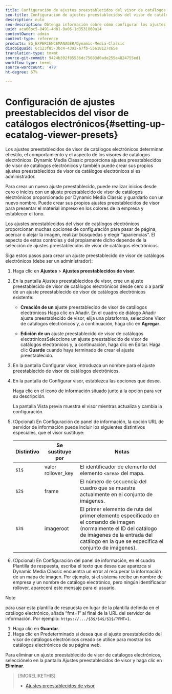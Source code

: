 ```yaml
---
title: Configuración de ajustes preestablecidos del visor de catálogos electrónicos
seo-title: Configuración de ajustes preestablecidos del visor de catálogos electrónicos
description: nulo
seo-description: Obtenga información sobre cómo configurar los ajustes preestablecidos de visor de catálogos electrónicos.
uuid: aca66bc5-8491-4d81-9a06-1d3531860a14
contentOwner: admin
content-type: reference
products: SG_EXPERIENCEMANAGER/Dynamic-Media-Classic
discoiquuid: 6c123f85-3bc4-4392-a7fb-55618127c65e
translation-type: tm+mt
source-git-commit: 9424b392f85536dc75083d0ade255e4824755ed1
workflow-type: tm+mt
source-wordcount: '479'
ht-degree: 67%

---
```



# Configuración de ajustes preestablecidos del visor de catálogos electrónicos{#setting-up-ecatalog-viewer-presets}

Los ajustes preestablecidos de visor de catálogos electrónicos determinan el estilo, el comportamiento y el aspecto de los visores de catálogos electrónicos. Dynamic Media Classic proporciona ajustes preestablecidos de visor de catálogos electrónicos y también puede crear sus propios ajustes preestablecidos de visor de catálogos electrónicos si es administrador.

Para crear un nuevo ajuste preestablecido, puede realizar inicios desde cero o inicios con un ajuste preestablecido de visor de catálogos electrónicos proporcionado por Dynamic Media Classic y guardarlo con un nuevo nombre. Puede crear sus propios ajustes preestablecidos de visor para presentar el material impreso en los colores de la empresa y establecer el tono.

Los ajustes preestablecidos del visor de catálogos electrónicos proporcionan muchas opciones de configuración para pasar de página, acercar o alejar la imagen, realizar búsquedas y elegir “apariencias”. El aspecto de estos controles y del propiamente dicho depende de la selección de ajustes preestablecidos de visor de catálogos electrónicos.

Siga estos pasos para crear un ajuste preestablecido de visor de catálogos electrónicos (debe ser un administrador):

1. Haga clic en **Ajustes** > **Ajustes preestablecidos de visor**.
1. En la pantalla Ajustes preestablecidos de visor, cree un ajuste preestablecido de visor de catálogos electrónicos desde cero o a partir de un ajuste preestablecido de visor de catálogos electrónicos existente:

   * **Creación de un**
ajuste preestablecido de visor de catálogos electrónicos Haga clic en Añadir. En el cuadro de diálogo Añadir ajuste preestablecido de visor, elija una plataforma, seleccione Visor de catálogos electrónicos y, a continuación, haga clic en 
**Agregar**.

   * **Edición de un**
ajuste preestablecido de visor de catálogos electrónicosSeleccione un ajuste preestablecido de visor de catálogos electrónicos y, a continuación, haga clic en Editar. Haga clic 
**Guarde** cuando haya terminado de crear el ajuste preestablecido.

1. En la pantalla Configurar visor, introduzca un nombre para el ajuste preestablecido de visor de catálogos electrónicos.
1. En la pantalla de Configurar visor, establezca las opciones que desee.

   Haga clic en el icono de información  situado junto a la opción para ver su descripción.

   La pantalla Vista previa muestra el visor mientras actualiza y cambia la configuración.

1. (Opcional) En Configuración de panel de información, la opción URL de servidor de información puede incluir los siguientes distintivos especiales, que el visor sustituye:

   | Distintivo | Se sustituye por | Notas |
   |--- |--- |--- |
   | `$1$` | valor rollover_key | El identificador de elemento del elemento `<area>` del mapa. |
   | `$2$` | frame | El número de secuencia del cuadro que se muestra actualmente en el conjunto de imágenes. |
   | `$3$` | imageroot | El primer elemento de ruta del primer elemento especificado en el comando de imagen (normalmente el ID del catálogo de imágenes de la entrada del catálogo en la que se especifica el conjunto de imágenes). |

1. (Opcional) En Configuración del panel de información, en el cuadro Plantilla de respuesta, escriba el texto que desea que aparezca si Dynamic Media Classic encuentra un error al recuperar la información de un mapa de imagen. Por ejemplo, si el sistema recibe un nombre de empresa y un nombre de catálogo electrónico, pero ningún identificador rollover, aparecerá este mensaje para el usuario.

>[!NOTE]
>
>para usar esta plantilla de respuesta en lugar de la plantilla definida en el catálogo electrónico, añada “fmt=1” al final de la URL del servidor de información. Por ejemplo: `https://.../$3$/$4$/$1$/?FMT=1`.

1. Haga clic en **Guardar**.
1. Haga clic en Predeterminado si desea que el ajuste preestablecido del visor de catálogos electrónicos creado se utilice para mostrar los catálogos electrónicos de su página web.

Para eliminar un ajuste preestablecido de visor de catálogos electrónicos, selecciónelo en la pantalla Ajustes preestablecidos de visor y haga clic en **Eliminar**.

>[!MORELIKETHIS]
>
>* [Ajustes preestablecidos de visor](application-setup.md#viewer_presets)

